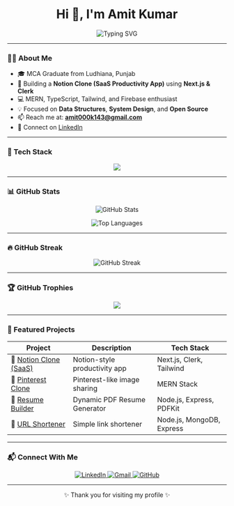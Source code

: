 <h1 align="center">Hi 👋, I'm Amit Kumar</h1>

<p align="center">
  <img src="https://readme-typing-svg.herokuapp.com?font=Fira+Code&weight=600&size=24&pause=1000&center=true&vCenter=true&multiline=true&width=600&height=100&lines=MCA+Graduate+%7C+Full-Stack+Developer;MERN+Stack+%7C+Next.js+%7C+TypeScript;Let's+Build+Something+Awesome+%F0%9F%9A%80" alt="Typing SVG" />
</p>

---

### 👨‍💻 About Me

- 🎓 MCA Graduate from Ludhiana, Punjab
- 🚀 Building a **Notion Clone (SaaS Productivity App)** using **Next.js & Clerk**
- 💻 MERN, TypeScript, Tailwind, and Firebase enthusiast
- 💡 Focused on **Data Structures**, **System Design**, and **Open Source**
- 📫 Reach me at: **amit000k143@gmail.com**
- 🔗 Connect on [LinkedIn](https://www.linkedin.com/in/amit-kumar-04aa56183/)

---

### 🚀 Tech Stack

<p align="center">
  <img src="https://skillicons.dev/icons?i=html,css,js,ts,react,nextjs,nodejs,express,mongodb,mysql,tailwind,git,github,vscode,figma" />
</p>

---

### 📊 GitHub Stats

<p align="center">
  <img src="https://github-readme-stats.vercel.app/api?username=AmitKumar-24&show_icons=true&theme=radical" alt="GitHub Stats" />
</p>

<p align="center">
  <img src="https://github-readme-stats.vercel.app/api/top-langs/?username=AmitKumar-24&layout=compact&theme=radical" alt="Top Languages" />
</p>

---

### 🔥 GitHub Streak

<p align="center">
  <img src="https://github-readme-streak-stats.herokuapp.com/?user=AmitKumar-24&theme=tokyonight" alt="GitHub Streak" />
</p>

---

### 🏆 GitHub Trophies

<p align="center">
  <img src="https://github-profile-trophy.vercel.app/?username=AmitKumar-24&theme=algolia&no-bg=true&no-frame=true&margin-w=10" />
</p>

---

### 📌 Featured Projects

| Project | Description | Tech Stack |
|--------|-------------|------------|
| 🔗 [Notion Clone (SaaS)](https://github.com/AmitKumar-24/notion-clone) | Notion-style productivity app | Next.js, Clerk, Tailwind |
| 🔗 [Pinterest Clone](https://github.com/AmitKumar-24/pinterest-clone) | Pinterest-like image sharing | MERN Stack |
| 🔗 [Resume Builder](https://github.com/AmitKumar-24/resume-builder) | Dynamic PDF Resume Generator | Node.js, Express, PDFKit |
| 🔗 [URL Shortener](https://github.com/AmitKumar-24/url-shortener) | Simple link shortener | Node.js, MongoDB, Express |

---

### 📬 Connect With Me

<p align="center">
  <a href="https://www.linkedin.com/in/amit-kumar-04aa56183/">
    <img alt="LinkedIn" src="https://img.shields.io/badge/LinkedIn-0077B5?style=for-the-badge&logo=linkedin&logoColor=white" />
  </a>
  <a href="mailto:amit000k143@gmail.com">
    <img alt="Gmail" src="https://img.shields.io/badge/Gmail-D14836?style=for-the-badge&logo=gmail&logoColor=white" />
  </a>
  <a href="https://github.com/AmitKumar-24">
    <img alt="GitHub" src="https://img.shields.io/badge/GitHub-000?style=for-the-badge&logo=github&logoColor=white" />
  </a>
</p>

---

<p align="center">✨ Thank you for visiting my profile ✨</p>
